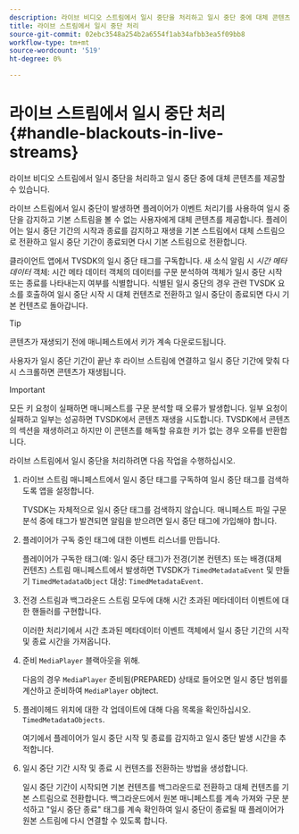 ```yaml
---
description: 라이브 비디오 스트림에서 일시 중단을 처리하고 일시 중단 중에 대체 콘텐츠를 제공할 수 있습니다.
title: 라이브 스트림에서 일시 중단 처리
source-git-commit: 02ebc3548a254b2a6554f1ab34afbb3ea5f09bb8
workflow-type: tm+mt
source-wordcount: '519'
ht-degree: 0%

---
```


# 라이브 스트림에서 일시 중단 처리{#handle-blackouts-in-live-streams}

라이브 비디오 스트림에서 일시 중단을 처리하고 일시 중단 중에 대체 콘텐츠를 제공할 수 있습니다.

라이브 스트림에서 일시 중단이 발생하면 플레이어가 이벤트 처리기를 사용하여 일시 중단을 감지하고 기본 스트림을 볼 수 없는 사용자에게 대체 콘텐츠를 제공합니다. 플레이어는 일시 중단 기간의 시작과 종료를 감지하고 재생을 기본 스트림에서 대체 스트림으로 전환하고 일시 중단 기간이 종료되면 다시 기본 스트림으로 전환합니다.

클라이언트 앱에서 TVSDK의 일시 중단 태그를 구독합니다. 새 소식 알림 시 *시간 메타데이터* 객체: 시간 메타 데이터 객체의 데이터를 구문 분석하여 객체가 일시 중단 시작 또는 종료를 나타내는지 여부를 식별합니다. 식별된 일시 중단의 경우 관련 TVSDK 요소를 호출하여 일시 중단 시작 시 대체 컨텐츠로 전환하고 일시 중단이 종료되면 다시 기본 컨텐츠로 돌아갑니다.

>[!TIP]
>
>콘텐츠가 재생되기 전에 매니페스트에서 키가 계속 다운로드됩니다.

사용자가 일시 중단 기간이 끝난 후 라이브 스트림에 연결하고 일시 중단 기간에 맞춰 다시 스크롤하면 콘텐츠가 재생됩니다.

>[!IMPORTANT]
>
>모든 키 요청이 실패하면 매니페스트를 구문 분석할 때 오류가 발생합니다. 일부 요청이 실패하고 일부는 성공하면 TVSDK에서 콘텐츠 재생을 시도합니다. TVSDK에서 콘텐츠의 섹션을 재생하려고 하지만 이 콘텐츠를 해독할 유효한 키가 없는 경우 오류를 반환합니다.

라이브 스트림에서 일시 중단을 처리하려면 다음 작업을 수행하십시오.

1. 라이브 스트림 매니페스트에서 일시 중단 태그를 구독하여 일시 중단 태그를 검색하도록 앱을 설정합니다.

   TVSDK는 자체적으로 일시 중단 태그를 검색하지 않습니다. 매니페스트 파일 구문 분석 중에 태그가 발견되면 알림을 받으려면 일시 중단 태그에 가입해야 합니다.
1. 플레이어가 구독 중인 태그에 대한 이벤트 리스너를 만듭니다.

   플레이어가 구독한 태그(예: 일시 중단 태그)가 전경(기본 컨텐츠) 또는 배경(대체 컨텐츠) 스트림 매니페스트에서 발생하면 TVSDK가 `TimedMetadataEvent` 및 만들기 `TimedMetadataObject` 대상: `TimedMetadataEvent`.
1. 전경 스트림과 백그라운드 스트림 모두에 대해 시간 초과된 메타데이터 이벤트에 대한 핸들러를 구현합니다.

   이러한 처리기에서 시간 초과된 메타데이터 이벤트 객체에서 일시 중단 기간의 시작 및 종료 시간을 가져옵니다.
1. 준비 `MediaPlayer` 블랙아웃을 위해.

   다음의 경우 `MediaPlayer` 준비됨(PREPARED) 상태로 들어오면 일시 중단 범위를 계산하고 준비하여 `MediaPlayer` objtect.

1. 플레이헤드 위치에 대한 각 업데이트에 대해 다음 목록을 확인하십시오. `TimedMetadataObjects`.

   여기에서 플레이어가 일시 중단 시작 및 종료를 감지하고 일시 중단 발생 시간을 추적합니다.

1. 일시 중단 기간 시작 및 종료 시 컨텐츠를 전환하는 방법을 생성합니다.

   일시 중단 기간이 시작되면 기본 컨텐츠를 백그라운드로 전환하고 대체 컨텐츠를 기본 스트림으로 전환합니다. 백그라운드에서 원본 매니페스트를 계속 가져와 구문 분석하고 &quot;일시 중단 종료&quot; 태그를 계속 확인하여 일시 중단이 종료될 때 플레이어가 원본 스트림에 다시 연결할 수 있도록 합니다.

